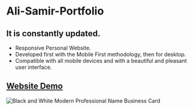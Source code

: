# Ali-Samir-Portfolio

## It is constantly updated.

- Responsive Personal Website.
- Developed first with the Mobile First methodology, then for desktop.
- Compatible with all mobile devices and with a beautiful and pleasant user interface.

## [Website Demo](https://alisamirali.github.io/Ali-Samir-Portfolio/)
![Black and White Modern Professional Name Business Card](https://user-images.githubusercontent.com/62913154/170228342-a126b6fc-9123-41ac-a238-1903651b339d.png)
